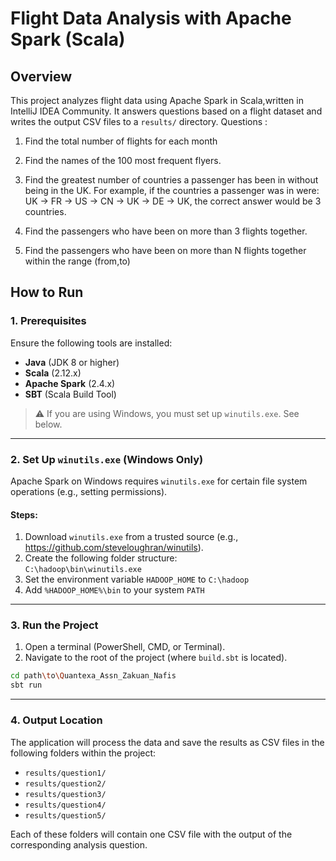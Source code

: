# Flight Data Analysis with Apache Spark (Scala)

## Overview

This project analyzes flight data using Apache Spark in Scala,written in IntelliJ IDEA Community. It answers questions based on a flight dataset and writes the output CSV files to a `results/` directory. Questions :

1. Find the total number of flights for each month

2. Find the names of the 100 most frequent flyers. 

3. Find the greatest number of countries a passenger has been in without being in the UK. For example, if the countries a passenger was in were: UK -> FR -> US -> CN -> UK -> DE -> UK, the correct answer would be 3 countries. 

4. Find the passengers who have been on more than 3 flights together. 

5. Find the passengers who have been on more than N flights together within the range (from,to)



## How to Run

### 1. Prerequisites

Ensure the following tools are installed:

- **Java** (JDK 8 or higher)
- **Scala** (2.12.x)
- **Apache Spark** (2.4.x)
- **SBT** (Scala Build Tool)

> ⚠️ If you are using Windows, you must set up `winutils.exe`. See below.

---

### 2. Set Up `winutils.exe` (Windows Only)

Apache Spark on Windows requires `winutils.exe` for certain file system operations (e.g., setting permissions).

#### Steps:

1. Download `winutils.exe` from a trusted source (e.g., https://github.com/steveloughran/winutils).
2. Create the following folder structure:  
   `C:\hadoop\bin\winutils.exe`
3. Set the environment variable `HADOOP_HOME` to `C:\hadoop`
4. Add `%HADOOP_HOME%\bin` to your system `PATH`

---

### 3. Run the Project

1. Open a terminal (PowerShell, CMD, or Terminal).
2. Navigate to the root of the project (where `build.sbt` is located).

```bash
cd path\to\Quantexa_Assn_Zakuan_Nafis
sbt run
```

---

### 4. Output Location

The application will process the data and save the results as CSV files in the following folders within the project:

- `results/question1/`
- `results/question2/`
- `results/question3/`
- `results/question4/`
- `results/question5/`

Each of these folders will contain one CSV file with the output of the corresponding analysis question.
